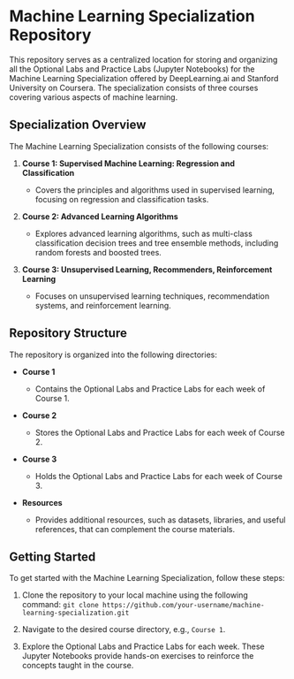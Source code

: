 # Machine Learning Specialization Repository

This repository serves as a centralized location for storing and organizing all the Optional Labs and Practice Labs (Jupyter Notebooks) for the Machine Learning Specialization offered by DeepLearning.ai and Stanford University on Coursera. The specialization consists of three courses covering various aspects of machine learning.

## Specialization Overview

The Machine Learning Specialization consists of the following courses:

1. **Course 1: Supervised Machine Learning: Regression and Classification**
   - Covers the principles and algorithms used in supervised learning, focusing on regression and classification tasks.

2. **Course 2: Advanced Learning Algorithms**
   - Explores advanced learning algorithms, such as multi-class classification decision trees and tree ensemble methods, including random forests and boosted trees.

3. **Course 3: Unsupervised Learning, Recommenders, Reinforcement Learning**
   - Focuses on unsupervised learning techniques, recommendation systems, and reinforcement learning.

## Repository Structure

The repository is organized into the following directories:

- **Course 1**
  - Contains the Optional Labs and Practice Labs for each week of Course 1.

- **Course 2**
  - Stores the Optional Labs and Practice Labs for each week of Course 2.

- **Course 3**
  - Holds the Optional Labs and Practice Labs for each week of Course 3.

- **Resources**
  - Provides additional resources, such as datasets, libraries, and useful references, that can complement the course materials.

## Getting Started

To get started with the Machine Learning Specialization, follow these steps:

1. Clone the repository to your local machine using the following command:
`git clone https://github.com/your-username/machine-learning-specialization.git `

2. Navigate to the desired course directory, e.g., `Course 1`.

3. Explore the Optional Labs and Practice Labs for each week. These Jupyter Notebooks provide hands-on exercises to reinforce the concepts taught in the course.
